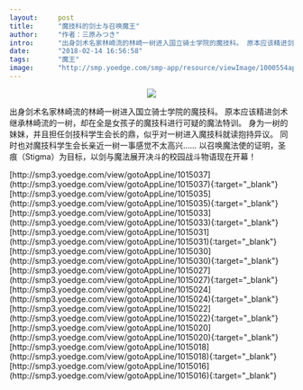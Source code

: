 ```yaml
---
layout:     post
title:      "魔技科的剑士与召唤魔王"
author:     "作者：三原みつき"
intro:      "出身剑术名家林崎流的林崎一树进入国立骑士学院的魔技科。 原本应该精进剑术继承林崎流的一树，却在全是女孩子的魔技科进行可疑的魔法特训。 身为一树的妹妹，并且担任剑技科学生会长的鼎，似乎对一树进入魔技科就读抱持异议。 同时也对魔技科学生会长亲近一树一事感觉不太高兴…… 以召唤魔法使的证明，圣痕（Stigma）为目标，以剑与魔法展开决斗的校园战斗物语现在开幕！"
date:       "2018-02-14 16:56:58"
tags:       "魔王"
image:      "http://smp.yoedge.com/smp-app/resource/viewImage/1000554appline.png"
---
```

<div style="text-align: center">
<p><img src="http://smp.yoedge.com/smp-app/resource/viewImage/1000554appline.png"/></p>
</div>
<p class="post-meta">
<span>出身剑术名家林崎流的林崎一树进入国立骑士学院的魔技科。 原本应该精进剑术继承林崎流的一树，却在全是女孩子的魔技科进行可疑的魔法特训。 身为一树的妹妹，并且担任剑技科学生会长的鼎，似乎对一树进入魔技科就读抱持异议。 同时也对魔技科学生会长亲近一树一事感觉不太高兴…… 以召唤魔法使的证明，圣痕（Stigma）为目标，以剑与魔法展开决斗的校园战斗物语现在开幕！</span>
</p>
[http://smp3.yoedge.com/view/gotoAppLine/1015037](http://smp3.yoedge.com/view/gotoAppLine/1015037){:target="_blank"}
[http://smp3.yoedge.com/view/gotoAppLine/1015035](http://smp3.yoedge.com/view/gotoAppLine/1015035){:target="_blank"}
[http://smp3.yoedge.com/view/gotoAppLine/1015033](http://smp3.yoedge.com/view/gotoAppLine/1015033){:target="_blank"}
[http://smp3.yoedge.com/view/gotoAppLine/1015031](http://smp3.yoedge.com/view/gotoAppLine/1015031){:target="_blank"}
[http://smp3.yoedge.com/view/gotoAppLine/1015030](http://smp3.yoedge.com/view/gotoAppLine/1015030){:target="_blank"}
[http://smp3.yoedge.com/view/gotoAppLine/1015027](http://smp3.yoedge.com/view/gotoAppLine/1015027){:target="_blank"}
[http://smp3.yoedge.com/view/gotoAppLine/1015024](http://smp3.yoedge.com/view/gotoAppLine/1015024){:target="_blank"}
[http://smp3.yoedge.com/view/gotoAppLine/1015022](http://smp3.yoedge.com/view/gotoAppLine/1015022){:target="_blank"}
[http://smp3.yoedge.com/view/gotoAppLine/1015020](http://smp3.yoedge.com/view/gotoAppLine/1015020){:target="_blank"}
[http://smp3.yoedge.com/view/gotoAppLine/1015018](http://smp3.yoedge.com/view/gotoAppLine/1015018){:target="_blank"}
[http://smp3.yoedge.com/view/gotoAppLine/1015016](http://smp3.yoedge.com/view/gotoAppLine/1015016){:target="_blank"}


